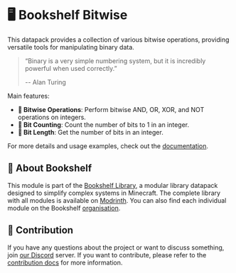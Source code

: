 # 🖥️ Bookshelf Bitwise

This datapack provides a collection of various bitwise operations, providing versatile tools for manipulating binary data.

> “Binary is a very simple numbering system, but it is incredibly powerful when used correctly.”
>
> -- Alan Turing

Main features:

- **🔄 Bitwise Operations**: Perform bitwise AND, OR, XOR, and NOT operations on integers.
- **🔢 Bit Counting**: Count the number of bits to 1 in an integer.
- **📏 Bit Length**: Get the number of bits in an integer.

For more details and usage examples, check out the [documentation](https://docs.mcbookshelf.dev/en/latest/modules/bitwise.html).

## 📖 About Bookshelf

This module is part of the [Bookshelf Library](https://docs.mcbookshelf.dev/en/latest/index.html), a modular library datapack designed to simplify complex systems in Minecraft.
The complete library with all modules is available on [Modrinth](https://modrinth.com/datapack/bookshelf-suite).
You can also find each individual module on the Bookshelf [organisation](https://modrinth.com/organization/mcbookshelf).

## 🤝 Contribution

If you have any questions about the project or want to discuss something, join [our Discord](https://discord.gg/MkXytNjmBt) server.
If you want to contribute, please refer to the [contribution docs](https://docs.mcbookshelf.dev/en/latest/contribute/index.html) for more information.
